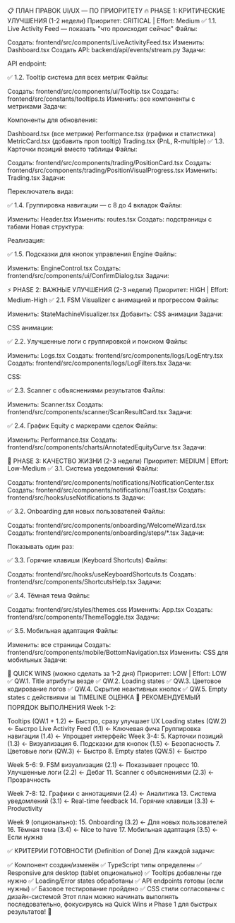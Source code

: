 📋 ПЛАН ПРАВОК UI/UX — ПО ПРИОРИТЕТУ
🔥 PHASE 1: КРИТИЧЕСКИЕ УЛУЧШЕНИЯ (1-2 недели)
Приоритет: CRITICAL | Effort: Medium
✅ 1.1. Live Activity Feed — показать "что происходит сейчас"
Файлы:

Создать: frontend/src/components/LiveActivityFeed.tsx
Изменить: Dashboard.tsx
Создать API: backend/api/events/stream.py
Задачи:

API endpoint:

✅ 1.2. Tooltip система для всех метрик
Файлы:

Создать: frontend/src/components/ui/Tooltip.tsx
Создать: frontend/src/constants/tooltips.ts
Изменить: все компоненты с метриками
Задачи:

Компоненты для обновления:

Dashboard.tsx (все метрики)
Performance.tsx (графики и статистика)
MetricCard.tsx (добавить проп tooltip)
Trading.tsx (PnL, R-multiple)
✅ 1.3. Карточки позиций вместо таблицы
Файлы:

Создать: frontend/src/components/trading/PositionCard.tsx
Создать: frontend/src/components/trading/PositionVisualProgress.tsx
Изменить: Trading.tsx
Задачи:

Переключатель вида:

✅ 1.4. Группировка навигации — с 8 до 4 вкладок
Файлы:

Изменить: Header.tsx
Изменить: routes.tsx
Создать: подстраницы с табами
Новая структура:

Реализация:

✅ 1.5. Подсказки для кнопок управления Engine
Файлы:

Изменить: EngineControl.tsx
Создать: frontend/src/components/ui/ConfirmDialog.tsx
Задачи:

⚡ PHASE 2: ВАЖНЫЕ УЛУЧШЕНИЯ (2-3 недели)
Приоритет: HIGH | Effort: Medium-High
✅ 2.1. FSM Visualizer с анимацией и прогрессом
Файлы:

Изменить: StateMachineVisualizer.tsx
Добавить: CSS анимации
Задачи:

CSS анимации:

✅ 2.2. Улучшенные логи с группировкой и поиском
Файлы:

Изменить: Logs.tsx
Создать: frontend/src/components/logs/LogEntry.tsx
Создать: frontend/src/components/logs/LogFilters.tsx
Задачи:

CSS:

✅ 2.3. Scanner с объяснениями результатов
Файлы:

Изменить: Scanner.tsx
Создать: frontend/src/components/scanner/ScanResultCard.tsx
Задачи:

✅ 2.4. График Equity с маркерами сделок
Файлы:

Изменить: Performance.tsx
Создать: frontend/src/components/charts/AnnotatedEquityCurve.tsx
Задачи:

🎨 PHASE 3: КАЧЕСТВО ЖИЗНИ (2-3 недели)
Приоритет: MEDIUM | Effort: Low-Medium
✅ 3.1. Система уведомлений
Файлы:

Создать: frontend/src/components/notifications/NotificationCenter.tsx
Создать: frontend/src/components/notifications/Toast.tsx
Создать: frontend/src/hooks/useNotifications.ts
Задачи:

✅ 3.2. Onboarding для новых пользователей
Файлы:

Создать: frontend/src/components/onboarding/WelcomeWizard.tsx
Создать: frontend/src/components/onboarding/steps/*.tsx
Задачи:

Показывать один раз:

✅ 3.3. Горячие клавиши (Keyboard Shortcuts)
Файлы:

Создать: frontend/src/hooks/useKeyboardShortcuts.ts
Создать: frontend/src/components/ShortcutsHelp.tsx
Задачи:

✅ 3.4. Тёмная тема
Файлы:

Создать: frontend/src/styles/themes.css
Изменить: App.tsx
Создать: frontend/src/components/ThemeToggle.tsx
Задачи:

✅ 3.5. Мобильная адаптация
Файлы:

Изменить: все страницы
Создать: frontend/src/components/mobile/BottomNavigation.tsx
Изменить: CSS для мобильных
Задачи:

🎯 QUICK WINS (можно сделать за 1-2 дня)
Приоритет: LOW | Effort: LOW
✅ QW.1. Title атрибуты везде
✅ QW.2. Loading states
✅ QW.3. Цветовое кодирование логов
✅ QW.4. Скрытие неактивных кнопок
✅ QW.5. Empty states с действиями
📊 TIMELINE ОЦЕНКА
🎯 РЕКОМЕНДУЕМЫЙ ПОРЯДОК ВЫПОЛНЕНИЯ
Week 1-2:

Tooltips (QW.1 + 1.2) ← Быстро, сразу улучшает UX
Loading states (QW.2) ← Быстро
Live Activity Feed (1.1) ← Ключевая фича
Группировка навигации (1.4) ← Упрощает интерфейс
Week 3-4: 5. Карточки позиций (1.3) ← Визуализация 6. Подсказки для кнопок (1.5) ← Безопасность 7. Цветовые логи (QW.3) ← Быстро 8. Empty states (QW.5) ← Быстро

Week 5-6: 9. FSM визуализация (2.1) ← Показывает процесс 10. Улучшенные логи (2.2) ← Дебаг 11. Scanner с объяснениями (2.3) ← Прозрачность

Week 7-8: 12. Графики с аннотациями (2.4) ← Аналитика 13. Система уведомлений (3.1) ← Real-time feedback 14. Горячие клавиши (3.3) ← Productivity

Week 9 (опционально): 15. Onboarding (3.2) ← Для новых пользователей 16. Тёмная тема (3.4) ← Nice to have 17. Мобильная адаптация (3.5) ← Если нужна

✅ КРИТЕРИИ ГОТОВНОСТИ (Definition of Done)
Для каждой задачи:

✅ Компонент создан/изменён
✅ TypeScript типы определены
✅ Responsive для desktop (tablet опционально)
✅ Tooltips добавлены где нужно
✅ Loading/Error states обработаны
✅ API endpoints готовы (если нужны)
✅ Базовое тестирование пройдено
✅ CSS стили согласованы с дизайн-системой
Этот план можно начинать выполнять последовательно, фокусируясь на Quick Wins и Phase 1 для быстрых результатов! 🚀
